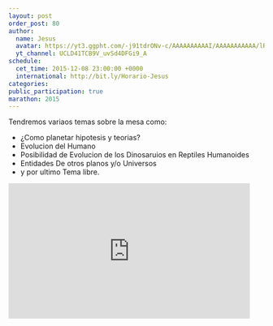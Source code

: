 ```yaml
---
layout: post
order_post: 80
author:
  name: Jesus
  avatar: https://yt3.ggpht.com/-j91tdrONv-c/AAAAAAAAAAI/AAAAAAAAAAA/lR4Dodun4-M/s100-c-k-no/photo.jpg
  yt_channel: UCLD41TCB9V_uvSd4DFGi9_A
schedule:
  cet_time: 2015-12-08 23:00:00 +0000
  international: http://bit.ly/Horario-Jesus
categories:
public_participation: true
marathon: 2015
---
```

Tendremos variaos temas sobre la mesa como:
- ¿Como planetar hipotesis y teorias?
- Evolucion del Humano
- Posibilidad de Evolucion de los Dinosaruios en Reptiles Humanoides
- Entidades De otros planos y/o Universos
- y por ultimo Tema libre.

<iframe width="475" height="267" src="https://www.youtube.com/embed/JRkEwqd9CS4" frameborder="0" allowfullscreen></iframe>
